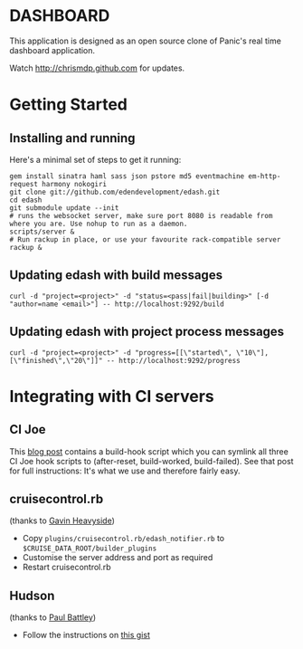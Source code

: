 DASHBOARD
=========

This application is designed as an open source clone of Panic's real time dashboard application.

Watch http://chrismdp.github.com for updates.

Getting Started
===============

Installing and running
----------------------

Here's a minimal set of steps to get it running:

    gem install sinatra haml sass json pstore md5 eventmachine em-http-request harmony nokogiri
    git clone git://github.com/edendevelopment/edash.git
    cd edash
    git submodule update --init
    # runs the websocket server, make sure port 8080 is readable from where you are. Use nohup to run as a daemon.
    scripts/server &
    # Run rackup in place, or use your favourite rack-compatible server
    rackup &
  
Updating edash with build messages
----------------------------------

    curl -d "project=<project>" -d "status=<pass|fail|building>" [-d "author=name <email>"] -- http://localhost:9292/build

Updating edash with project process messages
--------------------------------------------

    curl -d "project=<project>" -d "progress=[[\"started\", \"10\"],[\"finished\",\"20\"]]" -- http://localhost:9292/progress

Integrating with CI servers
===========================

CI Joe
------
This [blog post](http://chrismdp.github.com/2010/03/multiple-ci-joes-with-rack-and-passenger/) contains a build-hook script which you can symlink all three CI Joe hook scripts to (after-reset, build-worked, build-failed). See that post for full instructions: It's what we use and therefore fairly easy.

cruisecontrol.rb
----------------
(thanks to [Gavin Heavyside](http://twitter.com/_hgavin))

* Copy `plugins/cruisecontrol.rb/edash_notifier.rb` to `$CRUISE_DATA_ROOT/builder_plugins`
* Customise the server address and port as required
* Restart cruisecontrol.rb

Hudson
------
(thanks to [Paul Battley](http://twitter.com/threedaymonk))

* Follow the instructions on [this gist](http://gist.github.com/349022)
